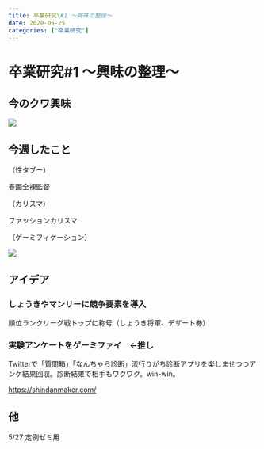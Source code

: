 ```yaml
---
title: 卒業研究\#1 〜興味の整理〜
date: 2020-05-25
categories: ["卒業研究"]
---
```


# 卒業研究#1 〜興味の整理〜

## 今のクワ興味

![](https://chankuwa.com/wp-content/uploads/2020/05/スクリーンショット-2020-05-26-0.54.21-1024x574.png)

## 今週したこと

（性タブー）

春画全裸監督

（カリスマ）

ファッションカリスマ

（ゲーミフィケーション）

![](https://chankuwa.com/wp-content/uploads/2020/05/スクリーンショット-2020-05-26-1.23.34-1024x404.png)

## アイデア

### しょうきやマンリーに競争要素を導入

順位ランクリーグ戦トップに称号（しょうき将軍、デザート券）

### 実験アンケートをゲーミファイ　←推し

Twitterで「質問箱」「なんちゃら診断」流行りがち診断アプリを楽しませつつアンケ結果回収。診断結果で相手もワクワク。win-win。

https://shindanmaker.com/

## 他

5/27 定例ゼミ用